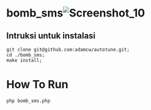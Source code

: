 # bomb_sms![Screenshot_10](https://user-images.githubusercontent.com/60562868/156910288-bfd8dad2-0d20-40a3-b4b5-d47e5ed5924a.png)

## Intruksi untuk instalasi ##

    git clone git@github.com:adamcw/autotune.git;
    cd ./bomb_sms;
    make install;
    
 # How To Run 
 
    php bomb_sms.php
